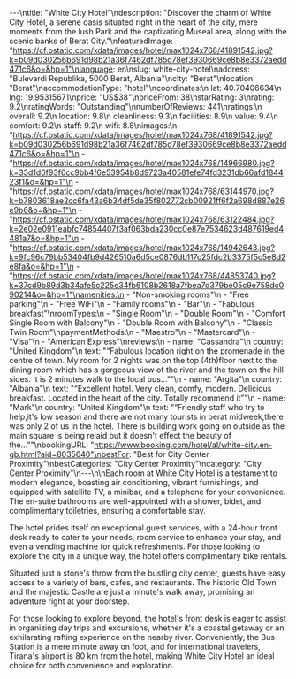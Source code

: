 ---\ntitle: "White City Hotel"\ndescription: "Discover the charm of White City Hotel, a serene oasis situated right in the heart of the city, mere moments from the lush Park and the captivating Museal area, along with the scenic banks of Berat City."\nfeaturedImage: "https://cf.bstatic.com/xdata/images/hotel/max1024x768/41891542.jpg?k=b09d030256b691d98b21a36f7462df785d78ef3930669ce8b8e3372aedd471c6&o=&hp=1"\nlanguage: en\nslug: white-city-hotel\naddress: "Bulevardi Republika, 5000 Berat, Albania"\ncity: "Berat"\nlocation: "Berat"\naccommodationType: "hotel"\ncoordinates:\n  lat: 40.70406634\n  lng: 19.95315671\nprice: "US$38"\npriceFrom: 38\nstarRating: 3\nrating: 9.2\nratingWords: "Outstanding"\nnumberOfReviews: 441\nratings:\n  overall: 9.2\n  location: 9.8\n  cleanliness: 9.3\n  facilities: 8.9\n  value: 9.4\n  comfort: 9.2\n  staff: 9.2\n  wifi: 8.8\nimages:\n  - "https://cf.bstatic.com/xdata/images/hotel/max1024x768/41891542.jpg?k=b09d030256b691d98b21a36f7462df785d78ef3930669ce8b8e3372aedd471c6&o=&hp=1"\n  - "https://cf.bstatic.com/xdata/images/hotel/max1024x768/14966980.jpg?k=33d1d6f93f0cc9bb4f6e53954b8d9723a40581efe74fd3231db66afd184423f1&o=&hp=1"\n  - "https://cf.bstatic.com/xdata/images/hotel/max1024x768/63144970.jpg?k=b7803618ae2cc6fa43a6b34df5de35f802772cb00921ff6f2a698d887e26e9b6&o=&hp=1"\n  - "https://cf.bstatic.com/xdata/images/hotel/max1024x768/63122484.jpg?k=2e02e0911eabfc74854407f3af063bda230cc0e87e7534623d487619ed4481a7&o=&hp=1"\n  - "https://cf.bstatic.com/xdata/images/hotel/max1024x768/14942643.jpg?k=9fc96c79bb53404fb9d426510a6d5ce0876db117c25fdc2b3375f5c5e8d2e8fa&o=&hp=1"\n  - "https://cf.bstatic.com/xdata/images/hotel/max1024x768/44853740.jpg?k=37cd9b89d3b34afe5c225e34fb6108b2618a7fbea7d379be05c9e758dc090214&o=&hp=1"\namenities:\n  - "Non-smoking rooms"\n  - "Free parking"\n  - "Free WiFi"\n  - "Family rooms"\n  - "Bar"\n  - "Fabulous breakfast"\nroomTypes:\n  - "Single Room"\n  - "Double Room"\n  - "Comfort Single Room with Balcony"\n  - "Double Room with Balcony"\n  - "Classic Twin Room"\npaymentMethods:\n  - "Maestro"\n  - "Mastercard"\n  - "Visa"\n  - "American Express"\nreviews:\n  - name: "Cassandra"\n    country: "United Kingdom"\n    text: "“Fabulous location right on the promenade in the centre of town. My room for 2 nights was on the top (4th)floor next to the dining room which has a gorgeous view of the river and the town on the hill sides. It is 2 minutes walk to the local bus...”"\n  - name: "Argita"\n    country: "Albania"\n    text: "“Excellent hotel. Very clean, comfy, modern. Delicious breakfast. Located in the heart of the city. Totally recommend it”"\n  - name: "Mark"\n    country: "United Kingdom"\n    text: "“Friendly staff who try to help,it's low season and there are not many tourists in berat midweek,there was only 2 of us in the hotel.
There is building work going on outside as the main square is being relaid but it doesn't effect the beauty of the...”"\nbookingURL: "https://www.booking.com/hotel/al/white-city.en-gb.html?aid=8035640"\nbestFor: "Best for City Center Proximity"\nbestCategories: "City Center Proximity"\ncategory: "City Center Proximity"\n---\n\nEach room at White City Hotel is a testament to modern elegance, boasting air conditioning, vibrant furnishings, and equipped with satellite TV, a minibar, and a telephone for your convenience. The en-suite bathrooms are well-appointed with a shower, bidet, and complimentary toiletries, ensuring a comfortable stay.

The hotel prides itself on exceptional guest services, with a 24-hour front desk ready to cater to your needs, room service to enhance your stay, and even a vending machine for quick refreshments. For those looking to explore the city in a unique way, the hotel offers complimentary bike rentals.

Situated just a stone's throw from the bustling city center, guests have easy access to a variety of bars, cafes, and restaurants. The historic Old Town and the majestic Castle are just a minute's walk away, promising an adventure right at your doorstep.

For those looking to explore beyond, the hotel's front desk is eager to assist in organizing day trips and excursions, whether it's a coastal getaway or an exhilarating rafting experience on the nearby river. Conveniently, the Bus Station is a mere minute away on foot, and for international travelers, Tirana's airport is 80 km from the hotel, making White City Hotel an ideal choice for both convenience and exploration.